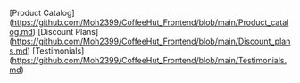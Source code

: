 [Product Catalog] (https://github.com/Moh2399/CoffeeHut_Frontend/blob/main/Product_catalog.md)
[Discount Plans] (https://github.com/Moh2399/CoffeeHut_Frontend/blob/main/Discount_plans.md)
[Testimonials] (https://github.com/Moh2399/CoffeeHut_Frontend/blob/main/Testimonials.md)